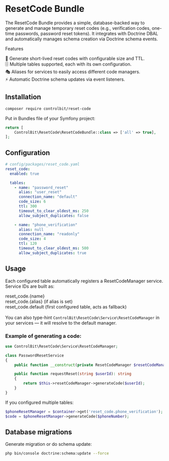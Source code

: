 # ResetCode Bundle

The ResetCode Bundle provides a simple, database-backed way to generate and manage temporary reset codes (e.g., verification codes, one-time passwords, password reset tokens).
It integrates with Doctrine DBAL and automatically manages schema creation via Doctrine schema events.

Features

🔑 Generate short-lived reset codes with configurable size and TTL.<br/>
🗄️ Multiple tables supported, each with its own configuration.<br/>
🎭 Aliases for services to easily access different code managers.<br/>
⚡ Automatic Doctrine schema updates via event listeners.<br/>

## Installation
```bash
composer require controlbit/reset-code
```

Put in Bundles file of your Symfony project:
```php
return [
    ControlBit\ResetCode\ResetCodeBundle::class => ['all' => true],
];
```

## Configuration

```yaml
# config/packages/reset_code.yaml
reset_code:
  enabled: true

  tables:
    - name: "password_reset"
      alias: "user_reset"
      connection_name: "default"
      code_size: 6
      ttl: 300
      timeout_to_clear_oldest_ms: 250
      allow_subject_duplicates: false

    - name: "phone_verification"
      alias: null
      connection_name: "readonly"
      code_size: 4
      ttl: 120
      timeout_to_clear_oldest_ms: 500
      allow_subject_duplicates: true

```

## Usage

Each configured table automatically registers a ResetCodeManager service.<br/>
Service IDs are built as:<br/>

reset_code.{name}<br/>
reset_code.{alias} (if alias is set)<br/>
reset_code.default (first configured table, acts as fallback)<br/>
<br/>
You can also type-hint `ControlBit\ResetCode\Service\ResetCodeManager` in your services — it will resolve to the default manager.

### Example of generating a code:

```php
use ControlBit\ResetCode\Service\ResetCodeManager;

class PasswordResetService
{
    public function __construct(private ResetCodeManager $resetCodeManager) {}

    public function requestReset(string $userId): string
    {
        return $this->resetCodeManager->generateCode($userId);
    }
}
```

If you configured multiple tables:
```php
$phoneResetManager = $container->get('reset_code.phone_verification');
$code = $phoneResetManager->generateCode($phoneNumber);
```

## Database migrations
Generate migration or do schema update:
```bash
php bin/console doctrine:schema:update --force
```
